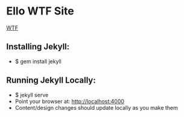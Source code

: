 # Ello WTF Site
[WTF](http://jekyllrb.com/)

## Installing Jekyll:

* $ gem install jekyll

## Running Jekyll Locally:

* $ jekyll serve
* Point your browser at: [http://localhost:4000](http://localhost:4000)
* Content/design changes should update locally as you make them

